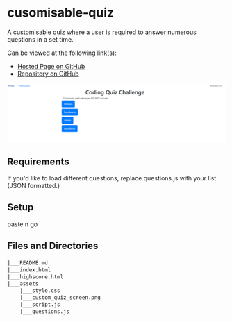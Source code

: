 # cusomisable-quiz
A customisable quiz where a user is required to answer numerous questions in a set time.

Can be viewed at the following link(s):
- [Hosted Page on GitHub](https://jayarghargh.github.io/customisable-quiz/)
- [Repository on GitHub](https://github.com/JayArghArgh/customisable-quiz/)

![Screenshot of project site](assets/custom_quiz_screen.png "Project Site")

## Requirements
If you'd like to load different questions, replace questions.js with your list (JSON formatted.)

## Setup
paste n go

## Files and Directories

```
|___README.md
|___index.html
|___highscore.html
|___assets
    |___style.css
    |___custom_quiz_screen.png
    |___script.js
    |___questions.js
```
